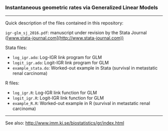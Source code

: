 ### Instantaneous geometric rates via Generalized Linear Models
---

Quick description of the files contained in this repository:

`igr-glm_sj_2016.pdf`: manuscript under revision by the Stata Journal ([www.stata-journal.com](http://www.stata-journal.com))

Stata files:
* `log_igr.ado`: Log-IGR link program for GLM
* `logit_igr.ado`: Logit-IGR link program for GLM
* `example_stata.do`: Worked-out example in Stata (survival in metastatic renal carcinoma)

R files:
* `log_igr.R`: Log-IGR link function for GLM
* `logit_igr.R`: Logit-IGR link function for GLM
* `example_R.R`: Worked-out example in R (survival in metastatic renal carcinoma)

---

See also: http://www.imm.ki.se/biostatistics/gr/index.html
